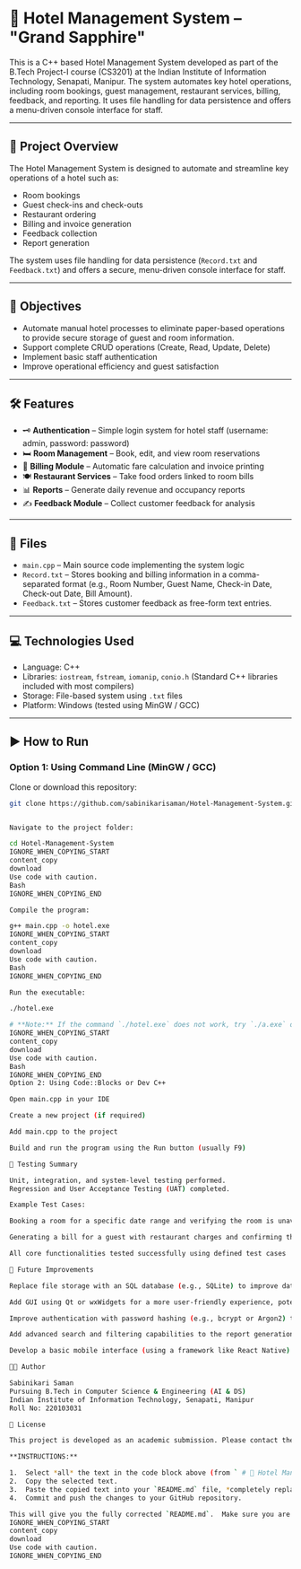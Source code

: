 # 🏨 Hotel Management System – "Grand Sapphire"

This is a C++ based Hotel Management System developed as part of the B.Tech Project-I course (CS3201) at the Indian Institute of Information Technology, Senapati, Manipur. The system automates key hotel operations, including room bookings, guest management, restaurant services, billing, feedback, and reporting. It uses file handling for data persistence and offers a menu-driven console interface for staff.

---

## 📌 Project Overview

The Hotel Management System is designed to automate and streamline key operations of a hotel such as:

- Room bookings
- Guest check-ins and check-outs
- Restaurant ordering
- Billing and invoice generation
- Feedback collection
- Report generation

The system uses file handling for data persistence (`Record.txt` and `Feedback.txt`) and offers a secure, menu-driven console interface for staff.

---

## 🎯 Objectives

- Automate manual hotel processes to eliminate paper-based operations to provide secure storage of guest and room information.
- Support complete CRUD operations (Create, Read, Update, Delete)
- Implement basic staff authentication
- Improve operational efficiency and guest satisfaction

---

## 🛠️ Features

- 🗝️ **Authentication** – Simple login system for hotel staff (username: admin, password: password)
- 🛏️ **Room Management** – Book, edit, and view room reservations
- 🧾 **Billing Module** – Automatic fare calculation and invoice printing
- 🍽️ **Restaurant Services** – Take food orders linked to room bills
- 📊 **Reports** – Generate daily revenue and occupancy reports
- ✍️ **Feedback Module** – Collect customer feedback for analysis

---

## 📂 Files

- `main.cpp` – Main source code implementing the system logic
- `Record.txt` – Stores booking and billing information in a comma-separated format (e.g., Room Number, Guest Name, Check-in Date, Check-out Date, Bill Amount).
- `Feedback.txt` – Stores customer feedback as free-form text entries.

---

## 💻 Technologies Used

- Language: C++
- Libraries: `iostream`, `fstream`, `iomanip`, `conio.h` (Standard C++ libraries included with most compilers)
- Storage: File-based system using `.txt` files
- Platform: Windows (tested using MinGW / GCC)

---

## ▶️ How to Run

### Option 1: Using Command Line (MinGW / GCC)

Clone or download this repository:

```bash
git clone https://github.com/sabinikarisaman/Hotel-Management-System.git


Navigate to the project folder:

cd Hotel-Management-System
IGNORE_WHEN_COPYING_START
content_copy
download
Use code with caution.
Bash
IGNORE_WHEN_COPYING_END

Compile the program:

g++ main.cpp -o hotel.exe
IGNORE_WHEN_COPYING_START
content_copy
download
Use code with caution.
Bash
IGNORE_WHEN_COPYING_END

Run the executable:

./hotel.exe

# **Note:** If the command `./hotel.exe` does not work, try `./a.exe` or ensure your system's PATH includes the directory where `g++` is installed.
IGNORE_WHEN_COPYING_START
content_copy
download
Use code with caution.
Bash
IGNORE_WHEN_COPYING_END
Option 2: Using Code::Blocks or Dev C++

Open main.cpp in your IDE

Create a new project (if required)

Add main.cpp to the project

Build and run the program using the Run button (usually F9)

🧪 Testing Summary

Unit, integration, and system-level testing performed.
Regression and User Acceptance Testing (UAT) completed.

Example Test Cases:

Booking a room for a specific date range and verifying the room is unavailable for overlapping bookings.

Generating a bill for a guest with restaurant charges and confirming the total amount is calculated correctly.

All core functionalities tested successfully using defined test cases

🧠 Future Improvements

Replace file storage with an SQL database (e.g., SQLite) to improve data management and scalability.

Add GUI using Qt or wxWidgets for a more user-friendly experience, potentially targeting cross-platform compatibility.

Improve authentication with password hashing (e.g., bcrypt or Argon2) to enhance security.

Add advanced search and filtering capabilities to the report generation module, allowing users to generate reports based on specific criteria (e.g., date range, room type, guest name).

Develop a basic mobile interface (using a framework like React Native) for staff to access key functionalities on the go.

👨‍💻 Author

Sabinikari Saman
Pursuing B.Tech in Computer Science & Engineering (AI & DS)
Indian Institute of Information Technology, Senapati, Manipur
Roll No: 220103031

📃 License

This project is developed as an academic submission. Please contact the author for reuse or collaboration.

**INSTRUCTIONS:**

1.  Select *all* the text in the code block above (from ` # 🏨 Hotel Management System` to the final ``).
2.  Copy the selected text.
3.  Paste the copied text into your `README.md` file, *completely replacing* the existing content.
4.  Commit and push the changes to your GitHub repository.

This will give you the fully corrected `README.md`.  Make sure you are replacing *everything* and not just a section. Good luck!
IGNORE_WHEN_COPYING_START
content_copy
download
Use code with caution.
IGNORE_WHEN_COPYING_END
